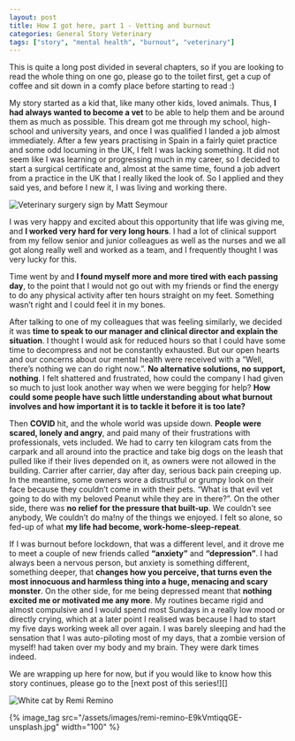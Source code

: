 ```yaml
---
layout: post
title: How I got here, part 1 - Vetting and burnout
categories: General Story Veterinary
tags: ["story", "mental health", "burnout", "veterinary"]
---
```


This is quite a long post divided in several chapters, so if you are looking to read the whole thing on one go, please go to the toilet first, get a cup of coffee and sit down in a comfy place before starting to read :)

My story started as a kid that, like many other kids, loved animals. Thus, **I had always wanted to become a vet** to be able to help them and be around them as much as possible. This dream got me through my school, high-school and university years, and once I was qualified I landed a job almost immediately. After a few years practising in Spain in a fairly quiet practice and some odd locuming in the UK, I felt I was lacking something. It did not seem like I was learning or progressing much in my career, so I decided to start a surgical certificate and, almost at the same time, found a job advert from a practice in the UK that I really liked the look of. So I applied and they said yes, and before I new it, I was living and working there.

![Veterinary surgery sign by Matt Seymour](/assets/images/veterinarysurgery.jpg)

I was very happy and excited about this opportunity that life was giving me, and **I worked very hard for very long hours**. I had a lot of clinical support from my fellow senior and junior colleagues as well as the nurses and we all got along really well and worked as a team, and I frequently thought I was very lucky for this.

Time went by and **I found myself more and more tired with each passing day**, to the point that I would not go out with my friends or find the energy to do any physical activity after ten hours straight on my feet. Something wasn’t right and I could feel it in my bones.

After talking to one of my colleagues that was feeling similarly, we decided it was **time to speak to our manager and clinical director and explain the situation**. I thought I would ask for reduced hours so that I could have some time to decompress and not be constantly exhausted. But our open hearts and our concerns about our mental health were received with a “Well, there’s nothing we can do right now.”.  **No alternative solutions, no support, nothing**. I felt shattered and frustrated, how could the company I had given so much to just look another way when we were begging for help? **How could some people have such little understanding about what burnout involves and how important it is to tackle it before it is too late?**

Then **COVID** hit, and the whole world was upside down. **People were scared, lonely and angry**, and paid many of their frustrations with professionals, vets included. We had to carry ten kilogram cats from the carpark and all around into the practice and take big dogs on the leash that pulled like if their lives depended on it, as owners were not allowed in the building. Carrier after carrier, day after day, serious back pain creeping up. In the meantime, some owners wore a distrustful or grumpy look on their face because they couldn’t come in with their pets. “What is that evil vet going to do with my beloved Peanut while they are in there?”. On the other side, there was **no relief for the pressure that built-up**. We couldn’t see anybody, We couldn’t do ma!ny of the things we enjoyed. I felt so alone, so fed-up of what **my life had become, work-home-sleep-repeat**.

If I was burnout before lockdown, that was a different level, and it drove me to meet a couple of new friends called **“anxiety”** and **“depression”**. I had always been a nervous person, but anxiety is something different, something deeper, that **changes how you perceive, that turns even the most innocuous and harmless thing into a huge, menacing and scary monster**. On the other side, for me being depressed meant that **nothing excited me or motivated me any more**. My routines became rigid and almost compulsive and I would spend most Sundays in a really low mood or directly crying, which at a later point I realised was because I had to start my five days working week all over again. I was barely sleeping and had the sensation that I was auto-piloting most of my days, that a zombie version of myself! had taken over my body and my brain.  They were dark times indeed.

We are wrapping up here for now, but if you would like to know how this story continues, please go to the [next post of this series!][]

![White cat by Remi Remino](/assets/images/remi-remino-E9kVmtiqqGE-unsplash.jpg)

{% image_tag src="/assets/images/remi-remino-E9kVmtiqqGE-unsplash.jpg" width="100" %}